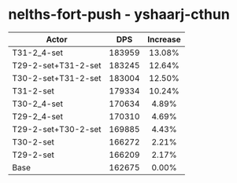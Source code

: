 # nelths-fort-push - yshaarj-cthun
| Actor | DPS | Increase |
|---|:---:|:---:|
|T31-2_4-set|183959|13.08%|
|T29-2-set+T31-2-set|183245|12.64%|
|T30-2-set+T31-2-set|183004|12.50%|
|T31-2-set|179334|10.24%|
|T30-2_4-set|170634|4.89%|
|T29-2_4-set|170310|4.69%|
|T29-2-set+T30-2-set|169885|4.43%|
|T30-2-set|166272|2.21%|
|T29-2-set|166209|2.17%|
|Base|162675|0.00%|
